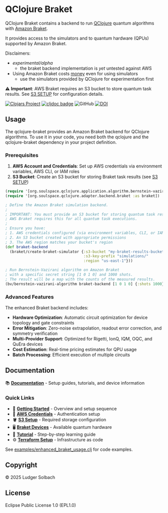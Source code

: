 # QClojure Braket
QClojure Braket contains a backend to run [QClojure](https://img.shields.io/github/license/lsolbach/qclojure) quantum algorithms with [Amazon Braket](https://aws.amazon.com/braket/).

It provides access to the simulators and to quantum hardware (QPUs)
supported by Amazon Braket.

Disclaimers:
* *experimental/alpha*
  * the braket backend implementation is *yet* untested against AWS
* Using Amazon Braket costs [money](https://aws.amazon.com/braket/pricing/) even for using simulators
  * use the simulators provided by QClojure for experimentation first

⚠️ **Important**: AWS Braket requires an S3 bucket to store quantum task results. See [S3 SETUP](doc/S3_SETUP.md) for configuration details.

[![Clojars Project](https://img.shields.io/clojars/v/org.soulspace/qclojure-braket.svg)](https://clojars.org/org.soulspace/qclojure-braket)
[![cljdoc badge](https://cljdoc.org/badge/org.soulspace/qclojure-braket)](https://cljdoc.org/d/org.soulspace/qclojure-braket)
![GitHub](https://img.shields.io/github/license/lsolbach/qclojure-braket)
[![DOI](https://zenodo.org/badge/996627430.svg)](https://doi.org/10.5281/zenodo.17059604)

## Usage
The qclojure-braket provides an Amazon Braket backend for QClojure
algorithms. To use it in your code, you need both the qclojure and
the qclojure-braket dependency in your project definition.

### Prerequisites

1. **AWS Account and Credentials**: Set up AWS credentials via environment variables, AWS CLI, or IAM roles
2. **S3 Bucket**: Create an S3 bucket for storing Braket task results (see [S3 SETUP](doc/S3_SETUP.md))

``` clojure
(require '[org.soulspace.qclojure.application.algorithm.bernstein-vazirani :as bv])
(require '[org.soulspace.qclojure.adapter.backend.braket :as braket])

; Define the Amazon Braket simulation backend.
;
; IMPORTANT: You must provide an S3 bucket for storing quantum task results.
; AWS Braket requires this for all quantum task executions.
;
; Ensure you have:
; 1. AWS credentials configured (via environment variables, CLI, or IAM roles)
; 2. An S3 bucket created with appropriate permissions
; 3. The AWS region matches your bucket's region
(def braket-backend
  (braket/create-braket-simulator {:s3-bucket "my-braket-results-bucket"
                                   :s3-key-prefix "simulations/"
                                   :region "us-east-1"}))

; Run Bernstein-Vazirani algorithm on Amazon Braket
; with a specific secret string [1 0 1 0] and 1000 shots.
; The result will be a map with the counts of the measured results.
(bv/bernstein-vazirani-algorithm braket-backend [1 0 1 0] {:shots 1000})
```

### Advanced Features

The enhanced Braket backend includes:

- **Hardware Optimization**: Automatic circuit optimization for device topology and gate constraints
- **Error Mitigation**: Zero-noise extrapolation, readout error correction, and symmetry verification  
- **Multi-Provider Support**: Optimized for Rigetti, IonQ, IQM, OQC, and QuEra devices
- **Cost Estimation**: Real-time pricing estimates for QPU usage
- **Batch Processing**: Efficient execution of multiple circuits

## Documentation

📚 **[Documentation](doc/)** - Setup guides, tutorials, and device information

### Quick Links
- 🚀 **[Getting Started](doc/README.md)** - Overview and setup sequence
- 🔑 **[AWS Credentials](doc/AWS_CREDENTIALS.md)** - Authentication setup
- 🪣 **[S3 Setup](doc/S3_SETUP.md)** - Required storage configuration  
- 🖥️ **[Braket Devices](doc/BRAKET_DEVICES.md)** - Available quantum hardware
- 📖 **[Tutorial](doc/BRAKET_TUTORIAL.md)** - Step-by-step learning guide
- ⚙️ **[Terraform Setup](terraform/)** - Infrastructure as code

See [examples/enhanced_braket_usage.clj](examples/braket_usage.clj) for code examples.

## Copyright
© 2025 Ludger Solbach

## License
Eclipse Public License 1.0 (EPL1.0)
